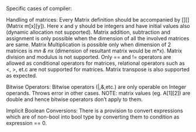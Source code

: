 Specific cases of compiler:

Handling of matrices:
Every Matrix definition should be accompanied by [][] (Matrix m[x][y]). Here x and y should be integers and have initial values also (dynamic allocation not supported).
Matrix addition, subtraction and assignment is only possible when the dimension of all the involved matrices are same. Matrix Multiplication is possible only when dimension of 2 matrices is m*n & n*x (dimension of resultant matrix would be m*x). Matrix division and modulus is not supported. Only == and != operators are allowed as conditional operators for matrices, relational operators such as <, >, et.c are not supported for matrices. Matrix transpose is also supported as expected.

Bitwise Operators:
Bitwise operators (|,&,etc.) are only operable on Integer operands. Throws error in other cases. NOTE: matrix values (eg. A[1][2]) are double and hence bitwise operators don’t apply to them.

Implicit Boolean Conversions:
There is a provision to convert expressions which are of non-bool into bool type by converting them to condition as expression == 0.
